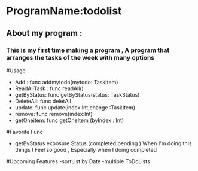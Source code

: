 # ProgramName:todolist
## About my program :
### This is my first time making a program , A program that arranges the tasks of the week with many options

#Usage
- Add : func addmytodo(mytodo: TaskItem)
- ReadAllTask :  func readAll()  
- getByStatus: func getByStatus(status: TaskStatus)
- DeleteAll: func deletAll
- update: func update(index:Int,change :TaskItem)
- remove: func remove(index:Int)
- getOneitem: func getOneItem (byIndex : Int)

#Favorite Func
 - getByStatus exposure 
 Status (completed,pending )
When I'm doing this things I Feel so good , Especially when I doing completed

#Upcoming Features
-sortList by Date
-multiple ToDoLists

